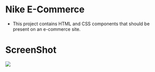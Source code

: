 # Nike E-Commerce

- This project contains HTML and CSS components that should be present on an e-commerce site.



# ScreenShot

![](ekran.gif)

